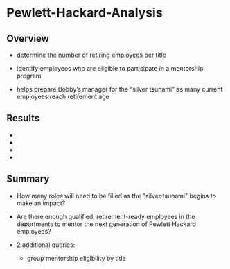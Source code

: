 # Pewlett-Hackard-Analysis

## Overview

- determine the number of retiring employees per title
- identify employees who are eligible to participate in a mentorship program

- helps prepare Bobby’s manager for the “silver tsunami” as many current employees reach retirement age


## Results

- 

- 

- 

- 


## Summary

- How many roles will need to be filled as the "silver tsunami" begins to make an impact?

- Are there enough qualified, retirement-ready employees in the departments to mentor the next generation of Pewlett Hackard employees?

- 2 additional queries:
    - group mentorship eligibility by title
